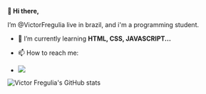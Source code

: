 <strong> 👋 Hi there, </strong>
<br>
    <p>I’m @VictorFregulia live in brazil, and i'm a programming student.</p>
 

- 🌱 I’m currently learning <strong> HTML, CSS, JAVASCRIPT... </strong>

- 📫 How to reach me:

-  <a href="https://www.instagram.com/victorfregulias/"><img src="https://img.shields.io/badge/Instagram-E4405F?style=for-the-badge&logo=instagram&logoColor=white"/></a>

 
 
 
![Victor Fregulia's GitHub stats](https://github-readme-stats.vercel.app/api?username=victorfregulia&show_icons=true&theme=dark) 





<!---
VictorFregulia/VictorFregulia is a ✨ special ✨ repository because its `README.md` (this file) appears on your GitHub profile.
You can click the Preview link to take a look at your changes.
--->
